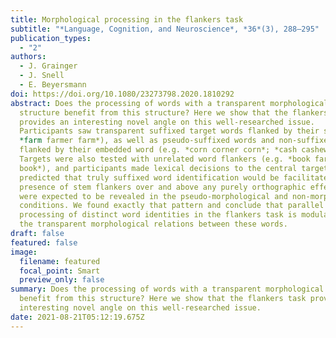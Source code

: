 ```yaml
---
title: Morphological processing in the flankers task
subtitle: "*Language, Cognition, and Neuroscience*, *36*(3), 288–295"
publication_types:
  - "2"
authors:
  - J. Grainger
  - J. Snell
  - E. Beyersmann
doi: https://doi.org/10.1080/23273798.2020.1810292
abstract: Does the processing of words with a transparent morphological
  structure benefit from this structure? Here we show that the flankers task
  provides an interesting novel angle on this well-researched issue.
  Participants saw transparent suffixed target words flanked by their stem (e.g.
  *farm farmer farm*), as well as pseudo-suffixed words and non-suffixed words
  flanked by their embedded word (e.g. *corn corner corn*; *cash cashew cash*).
  Targets were also tested with unrelated word flankers (e.g. *book farmer
  book*), and participants made lexical decisions to the central targets. We
  predicted that truly suffixed word identification would be facilitated by the
  presence of stem flankers over and above any purely orthographic effects that
  were expected to be revealed in the pseudo-morphological and non-morphological
  conditions. We found exactly that pattern and conclude that parallel
  processing of distinct word identities in the flankers task is modulated by
  the transparent morphological relations between these words.
draft: false
featured: false
image:
  filename: featured
  focal_point: Smart
  preview_only: false
summary: Does the processing of words with a transparent morphological structure
  benefit from this structure? Here we show that the flankers task provides an
  interesting novel angle on this well-researched issue.
date: 2021-08-21T05:12:19.675Z
---
```

